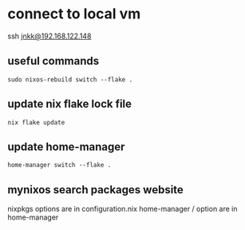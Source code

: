 # connect to local vm
ssh jnkk@192.168.122.148

## useful commands
  
```
sudo nixos-rebuild switch --flake .
```

## update nix flake lock file 

```
nix flake update
```

## update home-manager

```
home-manager switch --flake .
```

## mynixos search packages website

nixpkgs options are in configuration.nix
home-manager / option are in home-manager
